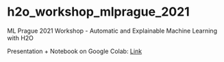 # h2o_workshop_mlprague_2021
ML Prague 2021 Workshop - Automatic and Explainable Machine Learning with H2O

Presentation + Notebook on Google Colab: [Link](https://colab.research.google.com/drive/1dX9AsnxDj0n29ID8asdjq8uPc0EDldhq?usp=sharing)
